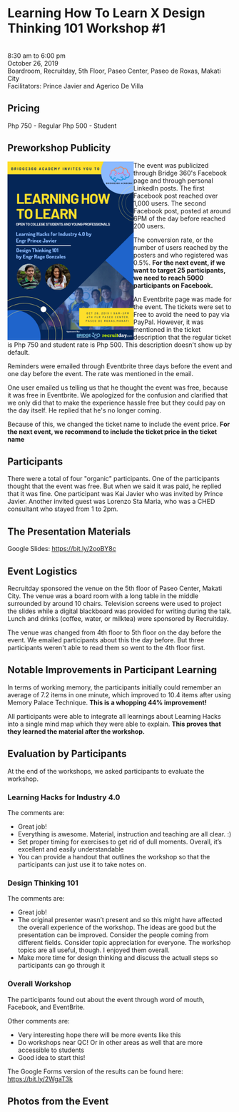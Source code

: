 # Learning How To Learn X Design Thinking 101 Workshop #1
<br>8:30 am to 6:00 pm
<br>October 26, 2019
<br>Boardroom, Recruitday, 5th Floor, Paseo Center, Paseo de Roxas, Makati City
<br>Facilitators: Prince Javier and Agerico De Villa

## Pricing
Php 750 - Regular
Php 500 - Student

## Preworkshop Publicity
<img src='media/lhtl.png' align='left' height='400'>

The event was publicized through Bridge 360's Facebook page and through personal LinkedIn posts. The first Facebook post reached over 1,000 users. The second Facebook post, posted at around 6PM of the day before reached 200 users.

The conversion rate, or the number of users reached by the posters and who registered was 0.5%. **For the next event, if we want to target 25 participants, we need to reach 5000 participants on Facebook.**

An Eventbrite page was made for the event. The tickets were set to Free to avoid the need to pay via PayPal. However, it was mentioned in the ticket description that the regular ticket is Php 750 and student rate is Php 500. This  description doesn't show up by default.

Reminders were emailed through Eventbrite three days before the event and one day before the event. The rate was mentioned in the email. 

One user emailed us telling us that he thought the event was free, because it was free in Eventbrite. We apologized for the confusion and clarified that we only did that to make the experience hassle free but they could pay on the day itself. He replied that he's no longer coming.

Because of this, we changed the ticket name to include the event price. **For the next event, we recommend to include the ticket price in the ticket name**

## Participants
There were a total of four "organic" participants. One of the participants thought that the event was free. But when we said it was paid, he replied that it was fine. One participant was Kai Javier who was invited by Prince Javier. Another invited guest was Lorenzo Sta Maria, who was a CHED consultant who stayed from 1 to 2pm.

## The Presentation Materials
Google Slides: https://bit.ly/2ooBY8c
<link to PDF of slides>

## Event Logistics
Recruitday sponsored the venue on the 5th floor of Paseo Center, Makati City. The venue was a board room with a long table in the middle surrounded by around 10 chairs. Television screens were used to project the slides while a digital blackboard was provided for writing during the talk. Lunch and drinks (coffee, water, or milktea) were sponsored by Recruitday.

The venue was changed from 4th floor to 5th floor on the day before the event. We emailed participants about this the day before. But three participants weren't able to read them so went to the 4th floor first.

## Notable Improvements in Participant Learning
In terms of working memory, the participants initially could remember an average of 7.2 items in one minute, which improved to 10.4 items after using Memory Palace Technique. **This is a whopping 44% improvement!**

All participants were able to integrate all learnings about Learning Hacks into a single mind map which they were able to explain. **This proves that they learned the material after the workshop.**

## Evaluation by Participants
At the end of the workshops, we asked participants to evaluate the workshop. 

### Learning Hacks for Industry 4.0

The comments are:
* Great job!
* Everything is awesome. Material, instruction and teaching are all clear. :)
* Set proper timing for exercises to get rid of dull moments. Overall, it’s excellent and easily understandable
* You can provide a handout that outlines the workshop so that the participants can just use it to take notes on.

### Design Thinking 101

The comments are:
* Great job!
* The original presenter wasn’t present and so this might have affected the overall experience of the workshop. The ideas are good but the presentation can be improved. Consider the people coming from different fields. Consider topic appreciation for everyone. The workshop topics are all useful, though. I enjoyed them overall.
* Make more time for design thinking and discuss the actuall steps so participants can go through it

### Overall Workshop
The participants found out about the event through word of mouth, Facebook, and EventBrite.

Other comments are:
* Very interesting hope there will be more events like this
* Do workshops near QC! Or in other areas as well that are more accessible to students
* Good idea to start this!

The Google Forms version of the results can be found here: https://bit.ly/2WgaT3k

## Photos from the Event
<Pics>
